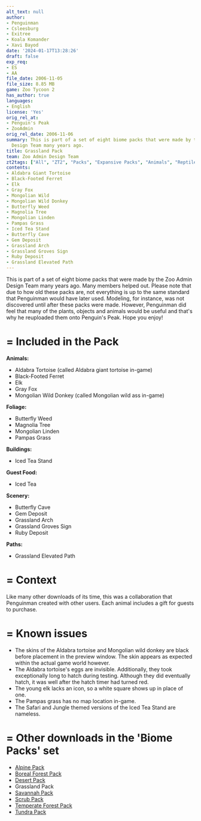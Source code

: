 ```yaml
---
alt_text: null
author:
- Penguinman
- Csleesburg
- Exitree
- Koala Komander
- Xavi Bayod
date: '2024-01-17T13:28:26'
draft: false
exp_req:
- ES
- AA
file_date: 2006-11-05
file_size: 8.85 MB
game: Zoo Tycoon 2
has_author: true
languages:
- English
license: 'Yes'
orig_rel_at:
- Penguin's Peak
- ZooAdmin
orig_rel_date: 2006-11-06
summary: This is part of a set of eight biome packs that were made by the Zoo Admin
  Design Team many years ago.
title: Grassland Pack
team: Zoo Admin Design Team
zt2tags: ["All", "ZT2", "Packs", "Expansive Packs", "Animals", "Reptiles", "Mammals", "Ungulates", "Equids", "Canids", "Foliage", "Arches", "Signs", "Elevated Paths", "Tour Objects", "Buildings", "Food Stands", "African", "North American", "Asian", "North American", "South American", "Objects"]
contents:
- Aldabra Giant Tortoise
- Black-Footed Ferret
- Elk
- Gray Fox
- Mongolian Wild
- Mongolian Wild Donkey
- Butterfly Weed
- Magnolia Tree
- Mongolian Linden
- Pampas Grass
- Iced Tea Stand
- Butterfly Cave
- Gem Deposit
- Grassland Arch
- Grassland Groves Sign
- Ruby Deposit
- Grassland Elevated Path
---
```

This is part of a set of eight biome packs that were made by the Zoo Admin Design Team many years ago. Many members helped out. Please note that due to how old these packs are, not everything is up to the same standard that Penguinman would have later used. Modeling, for instance, was not discovered until after these packs were made. However, Penguinman did feel that many of the plants, objects and animals would be useful and that's why he reuploaded them onto Penguin's Peak. Hope you enjoy!

=
Included in the Pack
=

**Animals:**
- Aldabra Tortoise (called Aldabra giant tortoise in-game)
- Black-Footed Ferret
- Elk
- Gray Fox
- Mongolian Wild Donkey (called Mongolian wild ass in-game)

**Foliage:**
- Butterfly Weed
- Magnolia Tree
- Mongolian Linden
- Pampas Grass

**Buildings:**
- Iced Tea Stand

**Guest Food:**
- Iced Tea

**Scenery:**
- Butterfly Cave
- Gem Deposit
- Grassland Arch
- Grassland Groves Sign
- Ruby Deposit

**Paths:**
- Grassland Elevated Path

=
Context
=

Like many other downloads of its time, this was a collaboration that Penguinman created with other users. Each animal includes a gift for guests to purchase.

=
Known issues
=

- The skins of the Aldabra tortoise and Mongolian wild donkey are black before placement in the preview window. The skin appears as expected within the actual game world however.
- The Aldabra tortoise's eggs are invisible. Additionally, they took exceptionally long to hatch during testing. Although they did eventually hatch, it was well after the hatch timer had turned red.
- The young elk lacks an icon, so a white square shows up in place of one.
- The Pampas grass has no map location in-game.
- The Safari and Jungle themed versions of the Iced Tea Stand are nameless.

=
Other downloads in the 'Biome Packs' set
=

- [Alpine Pack](<https://www.zooberry.org/mods/zt2/expansive-packs/alpine-pack/>)
- [Boreal Forest Pack](<https://www.zooberry.org/mods/zt2/expansive-packs/boreal-forest-pack/>)
- [Desert Pack](<https://www.zooberry.org/mods/zt2/expansive-packs/desert-pack/>)
- Grassland Pack
- [Savannah Pack](<https://www.zooberry.org/mods/zt2/expansive-packs/savannah-pack/>)
- [Scrub Pack](<https://www.zooberry.org/mods/zt2/expansive-packs/scrub-pack/>)
- [Temperate Forest Pack](<https://www.zooberry.org/mods/zt2/expansive-packs/temperate-forest-pack/>)
- [Tundra Pack](<https://www.zooberry.org/mods/zt2/expansive-packs/tundra-pack/>)